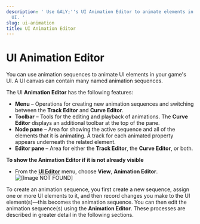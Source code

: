 ```yaml
---
description: ' Use &ALY;''s UI Animation Editor to animate elements in your game''s
  UI. '
slug: ui-animation
title: UI Animation Editor
---
```

# UI Animation Editor<a name="ui-animation"></a>

You can use animation sequences to animate UI elements in your game's UI\. A UI canvas can contain many named animation sequences\.

The UI **Animation Editor** has the following features:
+ **Menu** – Operations for creating new animation sequences and switching between the **Track Editor** and **Curve Editor**\.
+ **Toolbar** – Tools for the editing and playback of animations\. The **Curve Editor** displays an additional toolbar at the top of the pane\.
+ **Node pane** – Area for showing the active sequence and all of the elements that it is animating\. A track for each animated property appears underneath the related element\.
+ **Editor pane** – Area for either the **Track Editor**, the **Curve Editor**, or both\.

**To show the **Animation Editor** if it is not already visible**
+ From the [**UI Editor**](ui-editor-using.md) menu, choose **View**, **Animation Editor**\.  
![\[Image NOT FOUND\]](/images/userguide/ui-animation-window.png)

To create an animation sequence, you first create a new sequence, assign one or more UI elements to it, and then record changes you make to the UI element\(s\)—this becomes the animation sequence\. You can then edit the animation sequence\(s\) using the **Animation Editor**\. These processes are described in greater detail in the following sections\.